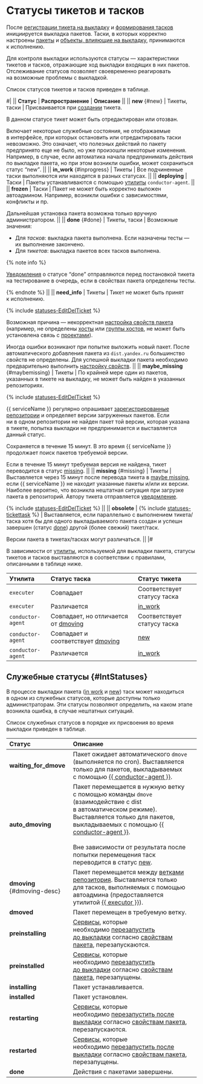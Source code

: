 # Статусы тикетов и тасков

После [регистрации тикета на выкладку](./task/tickets.md) и [формирования тасков](./task/tickets.md#tickets) инициируется выкладка пакетов. Таски, в которых корректно настроены [пакеты](./task/packages.md) и [объекты, влияющие на выкладку](package-props.md), принимаются к исполнению.

Для контроля выкладки используются статусы — характеристики тикетов и тасков, отражающие ход выкладки входящих в них пакетов. Отслеживание статусов позволяет своевременно реагировать на возможные проблемы с выкладкой.

Список статусов тикетов и тасков приведен в таблице.

#|
|| **Статус** | **Распространение** | **Описание** ||
|| **new** {#new} | Тикеты, таски | Присваивается при [создании](./task/tickets.md) тикета.

В данном статусе тикет может быть отредактирован или отозван.

Включает некоторые служебные состояния, не отображаемые в интерфейсе, при которых остановить или отредактировать таски невозможно. Это означает, что полезных действий по пакету предпринято еще не было, но уже произошли некоторые изменения. Например, в случае, если автоматика начала предпринимать действия по выкладке пакета, но при этом возникли ошибки, может сохраниться статус <q>new</q>. ||
|| **in_work** {#inprogress} | Тикеты | Все подчиненные таски выполняются или находятся в разных статусах. ||
|| **deploying** | Таски | Пакеты устанавливаются с помощью [утилиты](utilities.md) `conductor-agent`. ||
|| **frozen** | Таски | Пакет не может быть корректно выложен автоадмином. Например, возникли ошибки с зависимостями, конфликты и пр.

Дальнейшая установка пакета возможна только вручную администратором. ||
|| **done** {#done} | Тикеты, таски | Возможные значения:

- Для _тасков_: выкладка пакета выполнена. Если назначены тесты — их выполнение закончено.
- Для _тикетов_: выкладка пакетов всех тасков выполнена.

{% note info %}

[Уведомления](notifications.md#notifications) о статусе <q>done</q> отправляются перед постановкой тикета на тестирование в очередь, если в свойствах пакета определены тесты.

{% endnote %} ||
|| **need_info** | Тикеты | Тикет не может быть принят к исполнению.

{% include [statuses-EditDelTicket](./_includes/concepts/statuses/id-statuses/EditDelTicket.md) %}

Возможная причина — некорректная [настройка свойств пакета](./task/packages.md#edit) (например, не определены [хосты](./task/hosts.md#new) или [группы хостов](./task/groups.md#new), не может быть установлена связь с [проектами](./task/projects.md#new)).

Иногда ошибки возникают при попытке выложить новый пакет. После автоматического добавления пакета из `dist.yandex.ru` большинство свойств не определены. Для успешной выкладки пакета необходимо предварительно выполнить [настройку свойств](./task/packages.md#edit). ||
|| **maybe_missing** {#maybemissing} | Тикеты | По крайней мере один из пакетов, указанных в тикете на выкладку, не может быть найден в указанных репозиториях.

{% include [statuses-EditDelTicket](./_includes/concepts/statuses/id-statuses/EditDelTicket.md) %}

{{ serviceName }} регулярно опрашивает [зарегистрированные](./task/repos.md) [репозитории](package-props.md#Repos) и определяет версии загруженных пакетов. Если ни в одном репозитории не найден пакет той версии, которая указана в тикете, попытка выкладки не предпринимается и выставляется данный статус.

Сохраняется в течение 15 минут. В это время {{ serviceName }} продолжает поиск пакетов требуемой версии.

Если в течение 15 минут требуемая версия не найдена, тикет переводится в статус [missing](#missing). ||
|| **missing** {#missing} | Тикеты | Выставляется через 15 минут после перевода тикета в [maybe missing](#maybemissing), если {{ serviceName }} не находит указанные пакеты и/или их версии. Наиболее вероятно, что возникла нештатная ситуация при загрузке пакета в репозиторий. Автору тикета отправляется [уведомление](notifications.md).

{% include [statuses-EditDelTicket](./_includes/concepts/statuses/id-statuses/EditDelTicket.md) %} ||
|| **obsolete** | {% include [statuses-tickettask](./_includes/concepts/statuses/id-statuses/tickettask.md) %} | Выставляется, если параллельно с выполнением тикета/таска хотя бы для одного выкладываемого пакета создан и успешн завершен (статус [done](#done)) другой (более свежий) тикет/таск.

Версии пакета в тикетах/тасках могут различаться. ||
|#

В зависимости от [утилиты](utilities.md), используемой для выкладки пакета, статусы тикетов и тасков выставляются в соответствии с правилами, описанными в таблице ниже.

Утилита | Статус таска | Статус тикета
:--- | :--- | :---
`executer` | Совпадает | Соответствует статусу таска
`executer` | Различается | [in_work](#inprogress)
`conductor-agent` | Совпадает, но отличается от [dmoving](#dmoving-desc) | Соответствует статусу таска
`conductor-agent` | Совпадает и соответствует [dmoving](#dmoving-desc) | [new](#new)
`conductor-agent` | Различается | [in_work](#inprogress)

## Служебные статусы {#IntStatuses}

В процессе выкладки пакета ([in work](#inprogress) и [new](#new)) таск может находиться в одном из служебных статусов, которые доступны только администраторам. Эти статусы позволяют определить, на каком этапе возникла ошибка, в случае нештатных ситуаций.

Список служебных статусов в порядке их присвоения во время выкладки приведен в таблице.

Статус | Описание
:--- | :---
**waiting_for_dmove** | Пакет ожидает автоматического `dmove` (выполняется по cron). Выставляется только для пакетов, выкладываемых с помощью [{{ conductor-agent }}](utilities.md).
**auto_dmoving** | Пакет перемещается в нужную ветку с помощью команды `dmove` (взаимодействие с dist в автоматическом режиме). Выставляется только для пакетов, выкладываемых с помощью [{{ conductor-agent }}](utilities.md).<br/><br/>Вне зависимости от результата после попытки перемещения таск переводится в статус [new](#new).
**dmoving** {#dmoving-desc} | Пакет перемещается между [ветками](branches.md#branches) [репозитория](package-props.md#Repos). Выставляется только для тасков, выполняемых с помощью автоадмина (предоставляется утилитой [{{ executor }}](utilities.md)).
**dmoved** | Пакет перемещен в требуемую ветку.
**preinstalling** | [Сервисы](package-props.md#Services), которые необходимо [перезапустить до выкладки](./task/packages.md#preservices) согласно [свойствам пакета](package-props.md), перезапускаются.
**preinstalled** | [Сервисы](package-props.md#Services), которые необходимо [перезапустить до выкладки](./task/packages.md#preservices) согласно [свойствам пакета](package-props.md), перезапущены.
**installing** | Пакет устанавливается.
**installed** | Пакет установлен.
**restarting** | [Сервисы](package-props.md#Services), которые необходимо [перезапустить после выкладки](./task/packages.md#services) согласно [свойствам пакета](package-props.md), перезапускаются.
**restarted** | [Сервисы](package-props.md#Services), которые необходимо [перезапустить после выкладки](./task/packages.md#services) согласно [свойствам пакета](package-props.md), перезапущены.
**done** | Действия с пакетами завершены.
